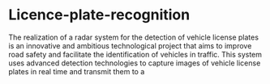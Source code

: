 # Licence-plate-recognition
The realization of a radar system for the detection of vehicle license plates is an innovative and ambitious technological project that aims to improve road safety and facilitate the identification of vehicles in traffic. This system uses advanced detection technologies to capture images of vehicle license plates in real time and transmit them to a
